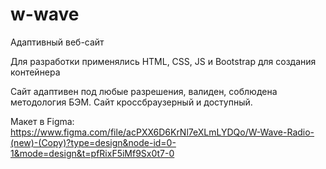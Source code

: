 # w-wave
Адаптивный веб-сайт

Для разработки применялись HTML, CSS, JS и Bootstrap для создания контейнера

Сайт адаптивен под любые разрешения, валиден, соблюдена методология БЭМ. Сайт кроссбраузерный и доступный.

Макет в Figma: 
https://www.figma.com/file/acPXX6D6KrNl7eXLmLYDQo/W-Wave-Radio-(new)-(Copy)?type=design&node-id=0-1&mode=design&t=pfRixF5iMf9Sx0t7-0
